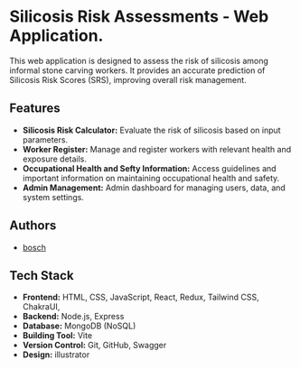 # Silicosis Risk Assessments - Web Application.

This web application is designed to assess the risk of silicosis among informal stone carving workers. It provides an accurate prediction of Silicosis Risk Scores (SRS), improving overall risk management.

## Features

- **Silicosis Risk Calculator:** Evaluate the risk of silicosis based on input parameters.
- **Worker Register:** Manage and register workers with relevant health and exposure details.
- **Occupational Health and Sefty Information:** Access guidelines and important information on maintaining occupational health and safety.
- **Admin Management:** Admin dashboard for managing users, data, and system settings.

## Authors

 - [bosch](https://github.com/boschaiyadej)

## Tech Stack

- **Frontend:** HTML, CSS, JavaScript, React, Redux, Tailwind CSS, ChakraUI,
- **Backend:** Node.js, Express
- **Database:** MongoDB (NoSQL)
- **Building Tool:** Vite
- **Version Control:** Git, GitHub, Swagger
- **Design:** illustrator

